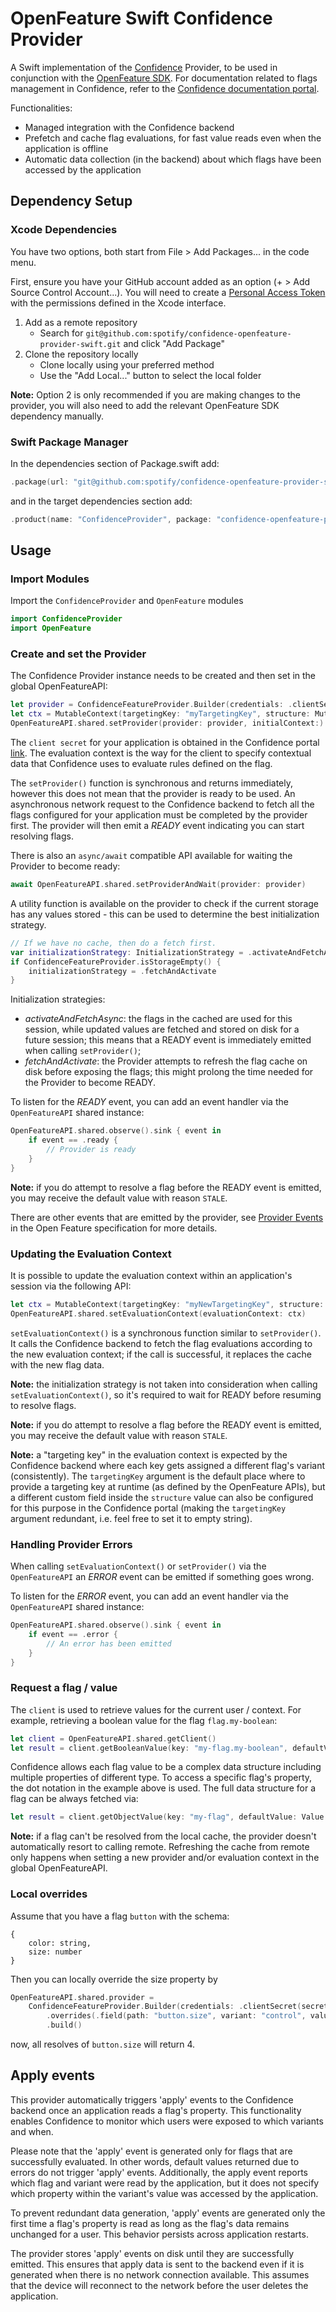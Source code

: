 # OpenFeature Swift Confidence Provider

A Swift implementation of the [Confidence](https://confidence.spotify.com/) Provider, to be used in conjunction with the [OpenFeature SDK](https://openfeature.dev/docs/reference/concepts/provider).
For documentation related to flags management in Confidence, refer to the [Confidence documentation portal](https://confidence.spotify.com/platform/flags).

Functionalities:
- Managed integration with the Confidence backend
- Prefetch and cache flag evaluations, for fast value reads even when the application is offline
- Automatic data collection (in the backend) about which flags have been accessed by the application

## Dependency Setup

### Xcode Dependencies

You have two options, both start from File > Add Packages... in the code menu.

First, ensure you have your GitHub account added as an option (+ > Add Source Control Account...). You will need to create a [Personal Access Token](https://github.com/settings/tokens) with the permissions defined in the Xcode interface.

1. Add as a remote repository
    * Search for `git@github.com:spotify/confidence-openfeature-provider-swift.git` and click "Add Package"
2. Clone the repository locally
    * Clone locally using your preferred method
    * Use the "Add Local..." button to select the local folder

**Note:** Option 2 is only recommended if you are making changes to the provider, you will also need to add
the relevant OpenFeature SDK dependency manually.

### Swift Package Manager

<!---x-release-please-start-version-->
In the dependencies section of Package.swift add:
```swift
.package(url: "git@github.com:spotify/confidence-openfeature-provider-swift.git", from: "0.1.4")
```
<!---x-release-please-end-->

and in the target dependencies section add:
```swift
.product(name: "ConfidenceProvider", package: "confidence-openfeature-provider-swift"),
```

## Usage

### Import Modules

Import the `ConfidenceProvider` and `OpenFeature` modules

```swift
import ConfidenceProvider
import OpenFeature
```

### Create and set the Provider

The Confidence Provider instance needs to be created and then set in the global OpenFeatureAPI:
```swift
let provider = ConfidenceFeatureProvider.Builder(credentials: .clientSecret(secret: "mysecret")).build()
let ctx = MutableContext(targetingKey: "myTargetingKey", structure: MutableStructure())
OpenFeatureAPI.shared.setProvider(provider: provider, initialContext:)
```

The `client secret` for your application is obtained in the Confidence portal [link](https://confidence.spotify.com/platform/flags/resolve-flags#creating-a-flag-client).
The evaluation context is the way for the client to specify contextual data that Confidence uses to evaluate rules defined on the flag.

The `setProvider()` function is synchronous and returns immediately, however this does not mean that the provider is ready to be used. An asynchronous network request to the Confidence backend to fetch all the flags configured for your application must be completed by the provider first. The provider will then emit a _READY_ event indicating you can start resolving flags.

There is also an `async/await` compatible API available for waiting the Provider to become ready:
```swift
await OpenFeatureAPI.shared.setProviderAndWait(provider: provider)
```

A utility function is available on the provider to check if the current storage has any values stored - this can be used to determine the best initialization strategy.
```swift
// If we have no cache, then do a fetch first.
var initializationStrategy: InitializationStrategy = .activateAndFetchAsync
if ConfidenceFeatureProvider.isStorageEmpty() {
    initializationStrategy = .fetchAndActivate
}
```

Initialization strategies:
- _activateAndFetchAsync_: the flags in the cached are used for this session, while updated values are fetched and stored on disk for a future session; this means that a READY event is immediately emitted when calling `setProvider()`;
- _fetchAndActivate_: the Provider attempts to refresh the flag cache on disk before exposing the flags; this might prolong the time needed for the Provider to become READY.

To listen for the _READY_ event, you can add an event handler via the `OpenFeatureAPI` shared instance:
```swift
OpenFeatureAPI.shared.observe().sink { event in
    if event == .ready {
        // Provider is ready
    }
}
```

**Note:** if you do attempt to resolve a flag before the READY event is emitted, you may receive the default value with reason `STALE`.

There are other events that are emitted by the provider, see [Provider Events](https://openfeature.dev/specification/types#provider-events) in the Open Feature specification for more details.

### Updating the Evaluation Context

It is possible to update the evaluation context within an application's session via the following API:
```swift
let ctx = MutableContext(targetingKey: "myNewTargetingKey", structure: MutableStructure())
OpenFeatureAPI.shared.setEvaluationContext(evaluationContext: ctx)
```

`setEvaluationContext()` is a synchronous function similar to `setProvider()`. It calls the Confidence backend to fetch the flag evaluations according to the new evaluation context; if the call is successful, it replaces the cache with the new flag data.

**Note:** the initialization strategy is not taken into consideration when calling `setEvaluationContext()`, so it's required to wait for READY before resuming to resolve flags.

**Note:** if you do attempt to resolve a flag before the READY event is emitted, you may receive the default value with reason `STALE`.

**Note:** a "targeting key" in the evaluation context is expected by the Confidence backend where each key gets assigned a different flag's variant (consistently). The `targetingKey` argument is the default place where to provide a targeting key at runtime (as defined by the OpenFeature APIs), but a different custom field inside the `structure` value can also be configured for this purpose in the Confidence portal (making the `targetingKey` argument redundant, i.e. feel free to set it to empty string).

### Handling Provider Errors

When calling `setEvaluationContext()` or `setProvider()` via the `OpenFeatureAPI` an _ERROR_ event can be emitted if something goes wrong.

To listen for the _ERROR_ event, you can add an event handler via the `OpenFeatureAPI` shared instance:
```swift
OpenFeatureAPI.shared.observe().sink { event in
    if event == .error {
        // An error has been emitted
    }
}
```

### Request a flag / value

The `client` is used to retrieve values for the current user / context. For example, retrieving a boolean value for the
flag `flag.my-boolean`:

```swift
let client = OpenFeatureAPI.shared.getClient()
let result = client.getBooleanValue(key: "my-flag.my-boolean", defaultValue: false)
```

Confidence allows each flag value to be a complex data structure including multiple properties of different type. To access a specific flag's property, the dot notation in the example above is used. The full data structure for a flag can be always fetched via:
```swift
let result = client.getObjectValue(key: "my-flag", defaultValue: Value.null)
```

**Note:** if a flag can't be resolved from the local cache, the provider doesn't automatically resort to calling remote. Refreshing the cache from remote only happens when setting a new provider and/or evaluation context in the global OpenFeatureAPI.


### Local overrides

Assume that you have a flag `button` with the schema:
```
{
    color: string,
    size: number
}
```

Then you can locally override the size property by

```swift
OpenFeatureAPI.shared.provider =
    ConfidenceFeatureProvider.Builder(credentials: .clientSecret(secret: "mysecret"))
        .overrides(.field(path: "button.size", variant: "control", value: .integer(4)))
        .build()
```

now, all resolves of `button.size` will return 4.

## Apply events

This provider automatically triggers 'apply' events to the Confidence backend once an application reads a flag's property. This functionality enables Confidence to monitor which users were exposed to which variants and when.

Please note that the 'apply' event is generated only for flags that are successfully evaluated. In other words, default values returned due to errors do not trigger 'apply' events. Additionally, the apply event reports which flag and variant were read by the application, but it does not specify which property within the variant's value was accessed by the application.

To prevent redundant data generation, 'apply' events are generated only the first time a flag's property is read as long as the flag's data remains unchanged for a user. This behavior persists across application restarts.

The provider stores 'apply' events on disk until they are successfully emitted. This ensures that apply data is sent to the backend even if it is generated when there is no network connection available. This assumes that the device will reconnect to the network before the user deletes the application.

<!-- Add link to the more detailed documentation on apply events in the Confidence portal once it's ready -->
